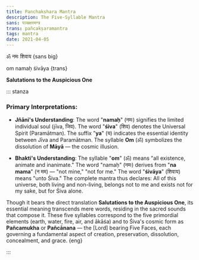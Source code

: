 ```yaml
---
title: Panchakshara Mantra
description: The Five-Syllable Mantra
sans: पञ्चक्षरमन्त्र
trans: pañcakṣaramantra
tags: mantra
date: 2021-04-05
---
```


ॐ नमः शिवाय {sans big}

om namaḥ śivāya {trans}

**Salutations to the Auspicious One**

::: stanza

### Primary Interpretations:

- **Jñāni's Understanding**: The word "**namaḥ**" (नमः) signifies the limited individual soul (jīva, जिव). The word "**śiva**" (शिव) denotes the Universal Spirit (Paramātman). The suffix "**ya**" (य) indicates the essential identity between Jīva and Paramātman. The syllable **Om** (ॐ) symbolizes the dissolution of **Māyā** — the cosmic illusion.

- **Bhakti's Understanding**: The syllable "**om**" (ॐ) means "all existence, animate and inanimate." The word "namaḥ" (नमः) derives from "**na mama**" (न मम) — "not mine," "not for me." The word "**śivāya**" (शिवाय) means "unto Śiva." The complete mantra thus declares: All of this universe, both living and non-living, belongs not to me and exists not for my sake, but for Śiva alone.

Though it bears the direct translation **Salutations to the Auspicious One**, its essential meaning transcends mere words, residing in the sacred sounds that compose it. These five syllables correspond to the five primordial elements (earth, water, fire, air, and ākāśa) and to Śiva's cosmic form as **Pañcamukha** or **Pañcānana** — the [Lord] bearing Five Faces, each governing a fundamental aspect of creation, preservation, dissolution, concealment, and grace. {eng}

:::
